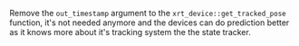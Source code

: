 Remove the `out_timestamp` argument to the `xrt_device::get_tracked_pose`
function, it's not needed anymore and the devices can do prediction better
as it knows more about it's tracking system the the state tracker.
